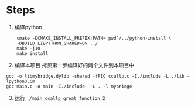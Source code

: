 # Steps
1. 编译python
```
    cmake -DCMAKE_INSTALL_PREFIX:PATH=`pwd`/../python-install \
    -DBUILD_LIBPYTHON_SHARED=ON ../
    make -j10
    make install
```
2. 编译本项目
拷贝第一步编译好的两个文件到本项目中
```
gcc -o libmybridge.dylib -shared -fPIC ccallp.c -I./include -L ./lib -lpython3.6m
gcc main.c -o main -I./include  -L . -l mybridge
```
3. 运行
`./main ccallp great_function 2`